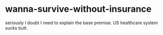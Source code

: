 # wanna-survive-without-insurance
seriously I doubt I need to explain the base premise. US healthcare system sucks butt.
